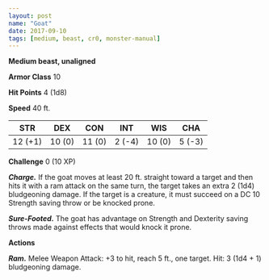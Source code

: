 ```yaml
---
layout: post
name: "Goat"
date: 2017-09-10
tags: [medium, beast, cr0, monster-manual]
---
```


**Medium beast, unaligned**

**Armor Class** 10

**Hit Points** 4 (1d8)

**Speed** 40 ft.

|   STR   |   DEX   |   CON   |   INT   |   WIS   |   CHA   |
|:-----:|:-----:|:-----:|:-----:|:-----:|:-----:|
| 12 (+1) | 10 (0) | 11 (0) | 2 (-4) | 10 (0) | 5 (-3) |

**Challenge** 0 (10 XP)

***Charge.*** If the goat moves at least 20 ft. straight toward a target and then hits it with a ram attack on the same turn, the target takes an extra 2 (1d4) bludgeoning damage. If the target is a creature, it must succeed on a DC 10 Strength saving throw or be knocked prone.

***Sure-Footed.*** The goat has advantage on Strength and Dexterity saving throws made against effects that would knock it prone.

**Actions**

***Ram.*** Melee Weapon Attack: +3 to hit, reach 5 ft., one target. Hit: 3 (1d4 + 1) bludgeoning damage.

